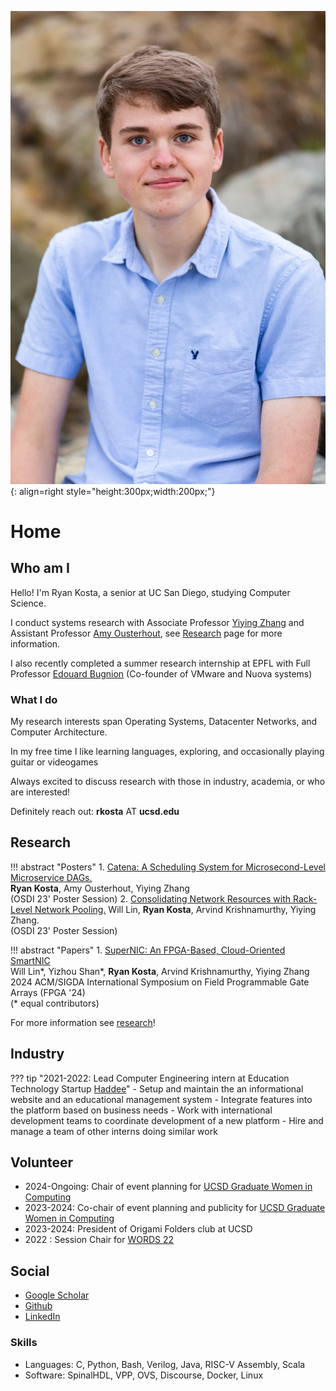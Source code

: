 ![portrait](me.jpeg){: align=right style="height:300px;width:200px;"}

# Home 
## Who am I

Hello! I'm Ryan Kosta, a senior at UC San Diego, studying Computer Science.

I conduct systems research with Associate Professor [Yiying Zhang](https://cseweb.ucsd.edu/~yiying/) and Assistant Professor [Amy Ousterhout](https://amyousterhout.com/), see [Research](research/research/) page for more information.

I also recently completed a summer research internship at EPFL with Full Professor [Edouard Bugnion](https://people.epfl.ch/edouard.bugnion) (Co-founder of VMware and Nuova systems)

### What I do 

My research interests span Operating Systems, Datacenter Networks, and Computer Architecture.

In my free time I like learning languages, exploring, and occasionally playing guitar or videogames

Always excited to discuss research with those in industry, academia, or who are interested!

Definitely reach out: **rkosta** AT **ucsd.edu**


## Research
!!! abstract "Posters"
	1. [Catena: A Scheduling System for Microsecond-Level Microservice DAGs.](media/osdi-23-poster-catena-full.pdf)     
	**Ryan Kosta**, Amy Ousterhout, Yiying Zhang  
	(OSDI 23' Poster Session)
	2. [Consolidating Network Resources with Rack-Level Network Pooling.](media/osdi-23-poster-snic-full.pdf) 
	Will Lin, **Ryan Kosta**, Arvind Krishnamurthy, Yiying Zhang.    
	(OSDI 23' Poster Session)

!!! abstract "Papers"
	1. [SuperNIC: An FPGA-Based, Cloud-Oriented SmartNIC](https://dl.acm.org/doi/10.1145/3626202.3637564)  
	Will Lin\*, Yizhou Shan\*, **Ryan Kosta**, Arvind Krishnamurthy, Yiying Zhang    
	2024 ACM/SIGDA International Symposium on Field Programmable Gate Arrays (FPGA '24)  
	(\* equal contributors)
	
For more information see [research](research/research.md)!

## Industry 
??? tip "2021-2022: Lead Computer Engineering intern at Education Technology Startup [Haddee](https://haddee.com)"
	- Setup and maintain the an informational website and an educational management system 
	- Integrate features into the platform based on business needs 
	- Work with international development teams to coordinate development of a new platform 
	- Hire and manage a team of other interns doing similar work

## Volunteer
- 2024-Ongoing: Chair of event planning for [UCSD Graduate Women in Computing](https://gradwic.ucsd.edu/)
- 2023-2024: Co-chair of event planning and publicity for [UCSD Graduate Women in Computing](https://gradwic.ucsd.edu/)
- 2023-2024: President of Origami Folders club at UCSD 
- 2022 : Session Chair for [WORDS 22](https://www.wordsworkshop.org/words-2022) 

## Social
- [Google Scholar](https://scholar.google.com/citations?user=RVvydmkAAAA)
- [Github](https://github.com/ryankosta)
- [LinkedIn](https://www.linkedin.com/in/ryankosta/)

### Skills
- Languages: C, Python, Bash, Verilog, Java, RISC-V Assembly, Scala
- Software: SpinalHDL, VPP, OVS, Discourse, Docker, Linux 
